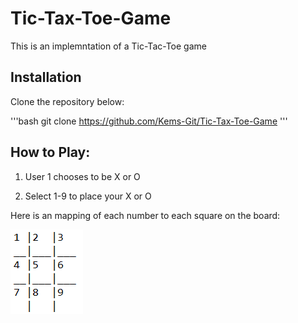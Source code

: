 # Tic-Tax-Toe-Game
 This is an implemntation of a Tic-Tac-Toe game

## Installation
Clone the repository below:

'''bash
git clone https://github.com/Kems-Git/Tic-Tax-Toe-Game
'''


## How to Play:

1. User 1 chooses to be X or O


2. Select 1-9 to place your X or O

Here is an mapping of each number to each square on the board:

![Tic Tac Toe Board](images/board-example.PNG)
